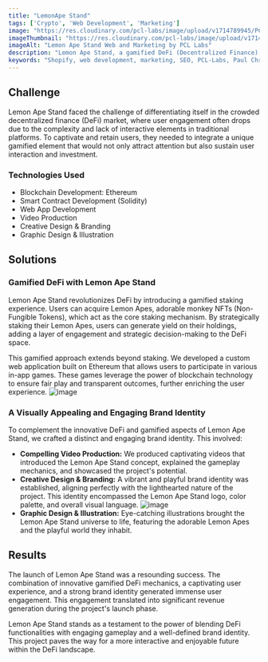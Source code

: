 ```yaml
---
title: "LemonApe Stand"
tags: ['Crypto', 'Web Development', 'Marketing']
image: "https://res.cloudinary.com/pcl-labs/image/upload/v1714789945/PCL-Labs/Lemonape_Featured_gdlkgt.webp"
imageThumbnail: "https://res.cloudinary.com/pcl-labs/image/upload/v1714791178/PCL-Labs/Lemon_Ape_jmcsca.webp"
imageAlt: "Lemon Ape Stand Web and Marketing by PCL Labs"
description: "Lemon Ape Stand, a gamified DeFi (Decentralized Finance) project built on the Ethereum blockchain, injects a dose of fun and strategy into the world of cryptocurrency. Our agency partnered with Lemon Ape Stand to develop a comprehensive solution that encompassed not only the core DeFi functionalities but also a captivating user experience."
keywords: "Shopify, web development, marketing, SEO, PCL-Labs, Paul Chris Luke"
---
```


## Challenge

Lemon Ape Stand faced the challenge of differentiating itself in the crowded decentralized finance (DeFi) market, where user engagement often drops due to the complexity and lack of interactive elements in traditional platforms. To captivate and retain users, they needed to integrate a unique gamified element that would not only attract attention but also sustain user interaction and investment. 

### Technologies Used

* Blockchain Development: Ethereum 
* Smart Contract Development (Solidity)
* Web App Development
* Video Production
* Creative Design & Branding
* Graphic Design & Illustration

## Solutions 

### Gamified DeFi with Lemon Ape Stand

Lemon Ape Stand revolutionizes DeFi by introducing a gamified staking experience. Users can acquire Lemon Apes, adorable monkey NFTs (Non-Fungible Tokens), which act as the core staking mechanism. By strategically staking their Lemon Apes, users can generate yield on their holdings, adding a layer of engagement and strategic decision-making to the DeFi space. 

This gamified approach extends beyond staking. We developed a custom web application built on Ethereum that allows users to participate in various in-app games. These games leverage the power of blockchain technology to ensure fair play and transparent outcomes, further enriching the user experience.
![image](https://res.cloudinary.com/pcl-labs/image/upload/v1715633327/PCL-Labs/lemonape1_edxbyt.webp)

### A Visually Appealing and Engaging Brand Identity

To complement the innovative DeFi and gamified aspects of Lemon Ape Stand, we crafted a distinct and engaging brand identity. This involved:

* **Compelling Video Production:** We produced captivating videos that introduced the Lemon Ape Stand concept, explained the gameplay mechanics, and showcased the project's potential.
* **Creative Design & Branding:** A vibrant and playful brand identity was established, aligning perfectly with the lighthearted nature of the project. This identity encompassed the Lemon Ape Stand logo, color palette, and overall visual language.
![image](https://res.cloudinary.com/pcl-labs/image/upload/v1715633327/PCL-Labs/lemonape2_rpuekk.webp)
* **Graphic Design & Illustration:** Eye-catching illustrations brought the Lemon Ape Stand universe to life, featuring the adorable Lemon Apes and the playful world they inhabit.

## Results

The launch of Lemon Ape Stand was a resounding success. The combination of innovative gamified DeFi mechanics, a captivating user experience, and a strong brand identity generated immense user engagement.  This engagement translated into significant revenue generation during the project's launch phase.

Lemon Ape Stand stands as a testament to the power of blending DeFi functionalities with engaging gameplay and a well-defined brand identity. This project paves the way for a more interactive and enjoyable future within the DeFi landscape.

